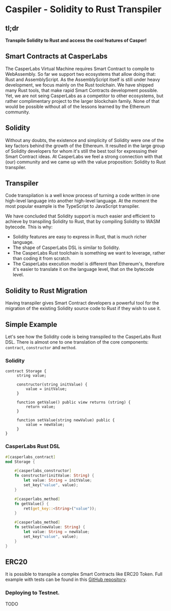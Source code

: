 # Caspiler - Solidity to Rust Transpiler

## tl;dr 
**Transpile Solidity to Rust and access the cool features of Casper!**

## Smart Contracts at CasperLabs
The CasperLabs Virtual Machine requires Smart Contract to compile to WebAssembly.
So far we support two ecosystems that allow doing that: Rust and AssemblyScript.
As the AssemblyScript itself is still under heavy development, we focus mainly on the Rust toolchain. We have shipped many Rust tools, that make rapid Smart Contracts development possible. Yet, we are not seing CasperLabs as a competitor to other ecosystems, but rather complimentary project to the larger blockchain family. None of that would be possible without all of the lessons learned by the Ethereum community.

## Solidity
Without any doubts, the existence and simplicity of Solidity were one of the key factors behind the growth of the Ethereum. It resulted in the large group of Solidity developers for whom it's still the best tool for expressing their Smart Contract ideas. At CasperLabs we feel a strong connection with that (our) community and we came up with the value proposition: Solidity to Rust transpiler.

## Transpiler
Code transpilation is a well know process of turning a code written in one high-level language into another high-level language. At the moment the most popular example is the TypeScript to JavaScript transpiler. 

We have concluded that Solidity support is much easier and efficient to achieve by transpiling Solidity to Rust, that by compiling Solidity to WASM bytecode. This is why:
* Solidity features are easy to express in Rust, that is much richer language.
* The shape of CasperLabs DSL is similar to Solidity.
* The CasperLabs Rust toolchain is something we want to leverage, rather than coding it from scratch.
* The CasperLabs execution model is different than Ethereum's, therefore it's easier to translate it on the language level, that on the bytecode level.

## Solidity to Rust Migration
Having transpiler gives Smart Contract developers a powerful tool for the migration of the existing Solidity source code to Rust if they wish to use it.

## Simple Example
Let's see how the Solidity code is being transpiled to the CasperLabs Rust DSL.
There is almost one to one translation of the core components: `contract`, `constructor` and `method`. 

### Solidity
```Solidity
contract Storage {
     string value;

     constructor(string initValue) {
         value = initValue;
     }

     function getValue() public view returns (string) {
         return value;
     }

     function setValue(string newValue) public {
         value = newValue;
     }
}
```

### CasperLabs Rust DSL
```Rust
#[casperlabs_contract]
mod Storage {

    #[casperlabs_constructor]
    fn constructor(initValue: String) {
        let value: String = initValue;
        set_key("value", value);
    }

    #[casperlabs_method]
    fn getValue() {
        ret(get_key::<String>("value"));
    }

    #[casperlabs_method]
    fn setValue(newValue: String) {
        let value: String = newValue;
        set_key("value", value);
    }
}
```

## ERC20
It is possible to transpile a complex Smart Contracts like ERC20 Token.
Full example with tests can be found in this [GitHub repository](https://github.com/casper-ecosystem/erc20-solidity).

### Deploying to Testnet.
TODO
